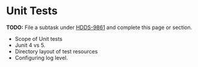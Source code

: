 # Unit Tests

**TODO:** File a subtask under [HDDS-9861](https://issues.apache.org/jira/browse/HDDS-9861) and complete this page or section.

- Scope of Unit tests
- Junit 4 vs 5.
- Directory layout of test resources
- Configuring log level.
